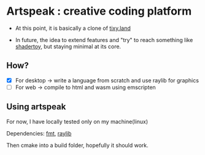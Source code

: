 # Artspeak : creative coding platform

- At this point, it is basically a clone of [tixy.land](https://tixy.land/)

- In future, the idea to extend features and "try" to reach something like [shadertoy](https://www.shadertoy.com/), but staying minimal at its core.

## How?

- [x] For desktop -> write a language from scratch and use raylib for graphics
- [ ] For web -> compile to html and wasm using emscripten

## Using artspeak

For now, I have locally tested only on my machine(linux)

Dependencies: [fmt](https://fmt.dev/), [raylib](https://www.raylib.com/)

Then cmake into a build folder, hopefully it should work.
